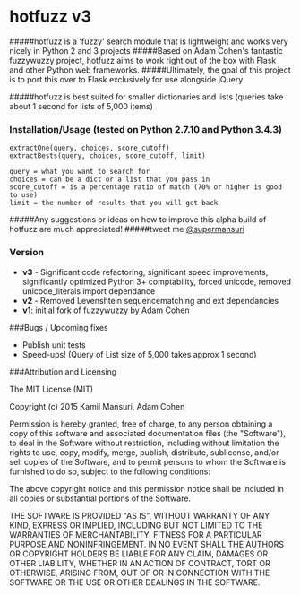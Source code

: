 # hotfuzz v3
#####hotfuzz is a 'fuzzy' search module that is lightweight and works very nicely in Python 2 and 3 projects
#####Based on Adam Cohen's fantastic fuzzywuzzy project, hotfuzz aims to work right out of the box with Flask and other Python web frameworks.
#####Ultimately, the goal of this project is to port this over to Flask exclusively for use alongside jQuery

#####hotfuzz is best suited for smaller dictionaries and lists (queries take about 1 second for lists of 5,000 items)
<br>

### Installation/Usage (tested on Python 2.7.10 and Python 3.4.3)
```extractOne(query, choices, score_cutoff)```
<br>
```extractBests(query, choices, score_cutoff, limit)```<br>

    query = what you want to search for
    choices = can be a dict or a list that you pass in
    score_cutoff = is a percentage ratio of match (70% or higher is good to use)
    limit = the number of results that you will get back
#####Any suggestions or ideas on how to improve this alpha build of hotfuzz are much appreciated!
#####tweet me [@supermansuri]
<br>
### Version
-   **v3** - Significant code refactoring, significant speed improvements, 
    significantly optimized Python 3+ comptability, forced unicode,
    removed unicode_literals import dependance
-   **v2** - Removed Levenshtein sequencematching and ext dependancies
-   **v1**: initial fork of fuzzywuzzy by Adam Cohen

###Bugs / Upcoming fixes
-   Publish unit tests
-   Speed-ups! (Query of List size of 5,000 takes approx 1 second)


###Attribution and Licensing

The MIT License (MIT)

Copyright (c) 2015 Kamil Mansuri, Adam Cohen

Permission is hereby granted, free of charge, to any person obtaining a copy
of this software and associated documentation files (the "Software"), to deal
in the Software without restriction, including without limitation the rights
to use, copy, modify, merge, publish, distribute, sublicense, and/or sell
copies of the Software, and to permit persons to whom the Software is
furnished to do so, subject to the following conditions:

The above copyright notice and this permission notice shall be included in
all copies or substantial portions of the Software.

THE SOFTWARE IS PROVIDED "AS IS", WITHOUT WARRANTY OF ANY KIND, EXPRESS OR
IMPLIED, INCLUDING BUT NOT LIMITED TO THE WARRANTIES OF MERCHANTABILITY,
FITNESS FOR A PARTICULAR PURPOSE AND NONINFRINGEMENT. IN NO EVENT SHALL THE
AUTHORS OR COPYRIGHT HOLDERS BE LIABLE FOR ANY CLAIM, DAMAGES OR OTHER
LIABILITY, WHETHER IN AN ACTION OF CONTRACT, TORT OR OTHERWISE, ARISING FROM,
OUT OF OR IN CONNECTION WITH THE SOFTWARE OR THE USE OR OTHER DEALINGS IN
THE SOFTWARE.


[@supermansuri]:http://twitter.com/supermansuri
